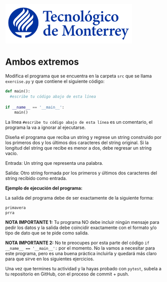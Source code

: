 ![Tec de Monterrey](../../images/logotecmty.png)
# Ambos extremos

Modifica el programa que se encuentra en la carpeta `src` que se llama `exercise.py` y que contiene el siguiente código:

```python
def main():
  #escribe tu código abajo de esta línea

if __name__ == '__main__':
    main()
```

La línea `#escribe tu código abajo de esta línea` es un comentario, el programa la va a ignorar al ejecutarse.

Diseña el programa que reciba un string y regrese un string construido por los primeros dos y los últimos dos caracteres del string original. Si la longitud del string que recibe es menor a dos, debe regresar un string vacío. 

Entrada:
Un string que representa una palabra.

Salida:
Otro string formada por los primeros y últimos dos caracteres del string recibido como entrada.

**Ejemplo de ejecución del programa:**

La salida del programa debe de ser exactamente de la siguiente forma:

```
primavera
prra
```

**NOTA IMPORTANTE 1:** Tu programa NO debe incluir ningún mensaje para pedir los datos y la salida debe coincidir exactamente con el formato y/o tipo de dato que se te pide como salida.

**NOTA IMPORTANTE 2:** No te preocupes por esta parte del código `if __name__ == '__main__':` por el momento. No la vamos a necesitar para este programa, pero es una buena práctica incluirla y quedará más claro para que sirve en los siguientes ejercicios.

Una vez que termines tu actividad y la hayas probado con `pytest`, subela a tu repositorio en GitHub, con el proceso de commit + push.
